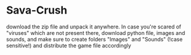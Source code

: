 # Sava-Crush
download the zip file and unpack it anywhere. In case you're scared of "viruses" which are not present there, download python file, images and sounds, and make sure to create folders "Images" and "Sounds" (!case sensitive!) and distribute the game file accordingly
